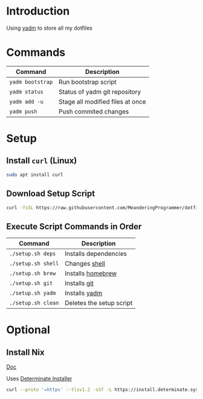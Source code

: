 # Introduction

Using [yadm](https://yadm.io/) to store all my dotfiles

# Commands

| Command          | Description                      |
|------------------|----------------------------------|
| `yadm bootstrap` | Run bootstrap script             |
| `yadm status`    | Status of yadm git repository    |
| `yadm add -u`    | Stage all modified files at once |
| `yadm push`      | Push commited changes            |

# Setup

## Install `curl` (Linux)

```bash
sudo apt install curl
```

## Download Setup Script

```bash
curl -fsSL https://raw.githubusercontent.com/MeanderingProgrammer/dotfiles/main/docs/setup.sh -o setup.sh && chmod +x setup.sh
```

## Execute Script Commands in Order

| Command            | Description                           |
|--------------------|---------------------------------------|
| `./setup.sh deps`  | Installs dependencies                 |
| `./setup.sh shell` | Changes [shell](https://www.zsh.org/) |
| `./setup.sh brew`  | Installs [homebrew](https://brew.sh/) |
| `./setup.sh git`   | Installs [git](https://git-scm.com/)  |
| `./setup.sh yadm`  | Installs [yadm](https://yadm.io/)     |
| `./setup.sh clean` | Deletes the setup script              |

# Optional

## Install Nix

[Doc](https://nixos.org/)

Uses [Determinate Installer](https://github.com/DeterminateSystems/nix-installer)

```bash
curl --proto '=https' --tlsv1.2 -sSf -L https://install.determinate.systems/nix | sh -s -- install
```
